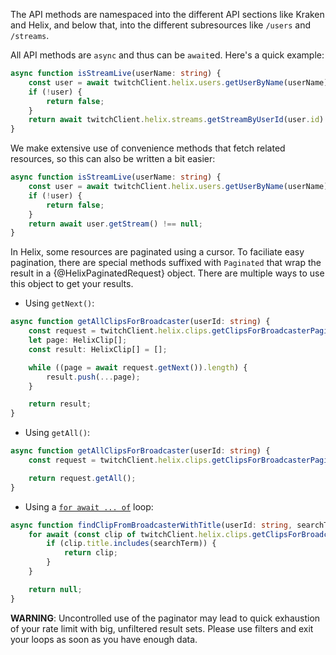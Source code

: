 The API methods are namespaced into the different API sections like Kraken and Helix, and below that, into the different subresources like `/users` and `/streams`.

All API methods are `async` and thus can be `await`ed. Here's a quick example:

```typescript
async function isStreamLive(userName: string) {
	const user = await twitchClient.helix.users.getUserByName(userName);
	if (!user) {
		return false;
	}
	return await twitchClient.helix.streams.getStreamByUserId(user.id) !== null;
}
```

We make extensive use of convenience methods that fetch related resources, so this can also be written a bit easier:

```typescript
async function isStreamLive(userName: string) {
	const user = await twitchClient.helix.users.getUserByName(userName);
	if (!user) {
		return false;
	}
	return await user.getStream() !== null;
}
```

In Helix, some resources are paginated using a cursor. To faciliate easy pagination, there are special methods suffixed with `Paginated` that wrap the result in a {@HelixPaginatedRequest} object. There are multiple ways to use this object to get your results.

- Using `getNext()`:

```typescript
async function getAllClipsForBroadcaster(userId: string) {
	const request = twitchClient.helix.clips.getClipsForBroadcasterPaginated(userId);
	let page: HelixClip[];
	const result: HelixClip[] = [];

	while ((page = await request.getNext()).length) {
		result.push(...page);
	}

	return result;
}
```

- Using `getAll()`:

```typescript
async function getAllClipsForBroadcaster(userId: string) {
	const request = twitchClient.helix.clips.getClipsForBroadcasterPaginated(userId);

	return request.getAll();
}
```

- Using a [`for await ... of`](https://developer.mozilla.org/en-US/docs/Web/JavaScript/Reference/Statements/for-await...of) loop:

```typescript
async function findClipFromBroadcasterWithTitle(userId: string, searchTerm: string) {
	for await (const clip of twitchClient.helix.clips.getClipsForBroadcasterPaginated(userId)) {
		if (clip.title.includes(searchTerm)) {
			return clip;
		}
	}

	return null;
}
```

**WARNING**: Uncontrolled use of the paginator may lead to quick exhaustion of your rate limit with big, unfiltered result sets. Please use filters and exit your loops as soon as you have enough data.
